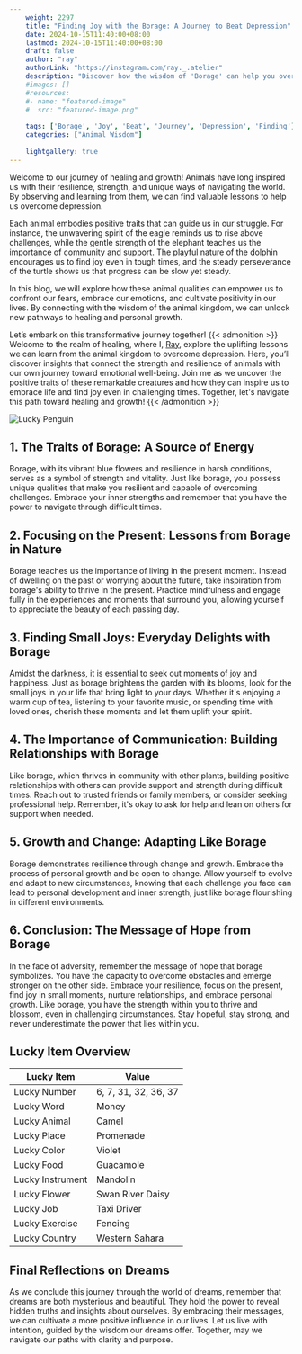 ```yaml
---
    weight: 2297
    title: "Finding Joy with the Borage: A Journey to Beat Depression"  # Assuming 'title' column exists
    date: 2024-10-15T11:40:00+08:00
    lastmod: 2024-10-15T11:40:00+08:00
    draft: false
    author: "ray"
    authorLink: "https://instagram.com/ray._.atelier"
    description: "Discover how the wisdom of 'Borage' can help you overcome depression and find joy in your life journey."
    #images: []
    #resources:
    #- name: "featured-image"
    #  src: "featured-image.png"
    
    tags: ['Borage', 'Joy', 'Beat', 'Journey', 'Depression', 'Finding']
    categories: ["Animal Wisdom"]
    
    lightgallery: true
---
```

    
Welcome to our journey of healing and growth! Animals have long inspired us with their resilience, strength, and unique ways of navigating the world. By observing and learning from them, we can find valuable lessons to help us overcome depression.

Each animal embodies positive traits that can guide us in our struggle. For instance, the unwavering spirit of the eagle reminds us to rise above challenges, while the gentle strength of the elephant teaches us the importance of community and support. The playful nature of the dolphin encourages us to find joy even in tough times, and the steady perseverance of the turtle shows us that progress can be slow yet steady.

In this blog, we will explore how these animal qualities can empower us to confront our fears, embrace our emotions, and cultivate positivity in our lives. By connecting with the wisdom of the animal kingdom, we can unlock new pathways to healing and personal growth.

Let’s embark on this transformative journey together!
{{< admonition >}}
Welcome to the realm of healing, where I, [Ray](https://instagram.com/ray._.atelier), explore the uplifting lessons we can learn from the animal kingdom to overcome depression. Here, you’ll discover insights that connect the strength and resilience of animals with our own journey toward emotional well-being. Join me as we uncover the positive traits of these remarkable creatures and how they can inspire us to embrace life and find joy even in challenging times. Together, let's navigate this path toward healing and growth!
{{< /admonition >}}

![Lucky Penguin](https://cdn.pixabay.com/photo/2024/09/07/02/34/penguins-9028827_1280.jpg "Lucky Penguin")

## 1. The Traits of Borage: A Source of Energy
Borage, with its vibrant blue flowers and resilience in harsh conditions, serves as a symbol of strength and vitality. Just like borage, you possess unique qualities that make you resilient and capable of overcoming challenges. Embrace your inner strengths and remember that you have the power to navigate through difficult times.

## 2. Focusing on the Present: Lessons from Borage in Nature
Borage teaches us the importance of living in the present moment. Instead of dwelling on the past or worrying about the future, take inspiration from borage's ability to thrive in the present. Practice mindfulness and engage fully in the experiences and moments that surround you, allowing yourself to appreciate the beauty of each passing day.

## 3. Finding Small Joys: Everyday Delights with Borage
Amidst the darkness, it is essential to seek out moments of joy and happiness. Just as borage brightens the garden with its blooms, look for the small joys in your life that bring light to your days. Whether it's enjoying a warm cup of tea, listening to your favorite music, or spending time with loved ones, cherish these moments and let them uplift your spirit.

## 4. The Importance of Communication: Building Relationships with Borage
Like borage, which thrives in community with other plants, building positive relationships with others can provide support and strength during difficult times. Reach out to trusted friends or family members, or consider seeking professional help. Remember, it's okay to ask for help and lean on others for support when needed.

## 5. Growth and Change: Adapting Like Borage
Borage demonstrates resilience through change and growth. Embrace the process of personal growth and be open to change. Allow yourself to evolve and adapt to new circumstances, knowing that each challenge you face can lead to personal development and inner strength, just like borage flourishing in different environments.

## 6. Conclusion: The Message of Hope from Borage
In the face of adversity, remember the message of hope that borage symbolizes. You have the capacity to overcome obstacles and emerge stronger on the other side. Embrace your resilience, focus on the present, find joy in small moments, nurture relationships, and embrace personal growth. Like borage, you have the strength within you to thrive and blossom, even in challenging circumstances. Stay hopeful, stay strong, and never underestimate the power that lies within you.


## Lucky Item Overview
| Lucky Item          | Value              |
|---------------|--------------------|
| Lucky Number        | 6, 7, 31, 32, 36, 37  |
| Lucky Word          | Money |
| Lucky Animal        | Camel |
| Lucky Place         | Promenade     |
| Lucky Color         | Violet     |
| Lucky Food          | Guacamole      |
| Lucky Instrument    | Mandolin |
| Lucky Flower        | Swan River Daisy    |
| Lucky Job           | Taxi Driver       |
| Lucky Exercise      | Fencing  |
| Lucky Country       | Western Sahara    |


##  Final Reflections on Dreams

As we conclude this journey through the world of dreams, remember that dreams are both mysterious and beautiful. They hold the power to reveal hidden truths and insights about ourselves. By embracing their messages, we can cultivate a more positive influence in our lives. Let us live with intention, guided by the wisdom our dreams offer. Together, may we navigate our paths with clarity and purpose.
